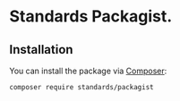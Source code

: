 # Standards Packagist.

## Installation

You can install the package via [Composer](https://getcomposer.org/):

```bash
composer require standards/packagist
```
